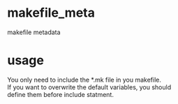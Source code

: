 # makefile_meta
makefile metadata

# usage  
You only need to include the \*.mk file in you makefile.  
If you want to overwrite the default variables, you should  
define them before include statment.  
